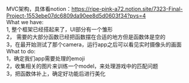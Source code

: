 MVC架构，具体看notion：https://ripe-pink-a72.notion.site/7323-Final-Project-1553ebe07dc6809da90ee8d5d0603f34?pvs=4  
What we have:  
1, 整个框架已经搭起来了，UI部分有一个雏形  
2， 需要的大部分函数已经把函数摆在合适的地方但是函数体是空的  
3，在最开始测试了那个camera，运行app之后可以看见实时摄像头的画面    
What to do:  
1，确定我们app需要处理的emoji  
2，收集相关的图片来训练一个model，来处理游戏中的匹配问题  
3，把函数体补上，确定好功能后进行美化  
